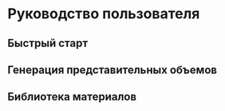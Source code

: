# Руководство пользователя

## Быстрый старт
## Генерация представительных объемов
## Библиотека материалов